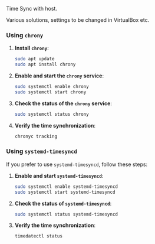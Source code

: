 

Time Sync with host.

Various solutions, settings to be changed in VirtualBox etc.

### Using `chrony`

1. **Install `chrony`**:
   ```sh
   sudo apt update
   sudo apt install chrony
   ```

2. **Enable and start the `chrony` service**:
   ```sh
   sudo systemctl enable chrony
   sudo systemctl start chrony
   ```

3. **Check the status of the `chrony` service**:
   ```sh
   sudo systemctl status chrony
   ```

4. **Verify the time synchronization**:
   ```sh
   chronyc tracking
   ```

### Using `systemd-timesyncd`

If you prefer to use `systemd-timesyncd`, follow these steps:

1. **Enable and start `systemd-timesyncd`**:
   ```sh
   sudo systemctl enable systemd-timesyncd
   sudo systemctl start systemd-timesyncd
   ```

2. **Check the status of `systemd-timesyncd`**:
   ```sh
   sudo systemctl status systemd-timesyncd
   ```

3. **Verify the time synchronization**:
   ```sh
   timedatectl status
   ```
